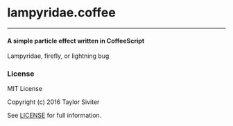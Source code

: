 # lampyridae.coffee

***

#### A simple particle effect written in CoffeeScript

Lampyridae, firefly, or lightning bug

### License

MIT License

Copyright (c) 2016 Taylor Siviter

See [LICENSE](LICENSE) for full information.